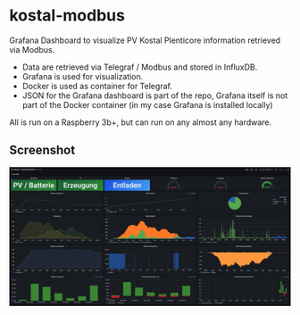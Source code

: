 # kostal-modbus

Grafana Dashboard to visualize PV Kostal Plenticore information retrieved via Modbus.

* Data are retrieved via Telegraf / Modbus and stored in InfluxDB. 
* Grafana is used for visualization.
* Docker is used as container for Telegraf. 
* JSON for the Grafana dashboard is part of the repo, Grafana itself is not part of the Docker container (in my case Grafana is installed locally)

All is run on a Raspberry 3b+, but can run on any almost any hardware.

## Screenshot

![Dashboard Example](/doc/dashboard_example.jpg)


